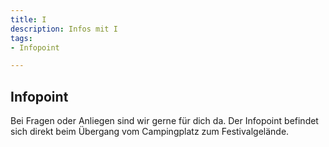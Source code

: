 ```yaml
---
title: I
description: Infos mit I
tags:
- Infopoint

---
```

## Infopoint
Bei Fragen oder Anliegen sind wir gerne für dich da. Der Infopoint befindet sich direkt beim Übergang vom Campingplatz zum Festivalgelände.
